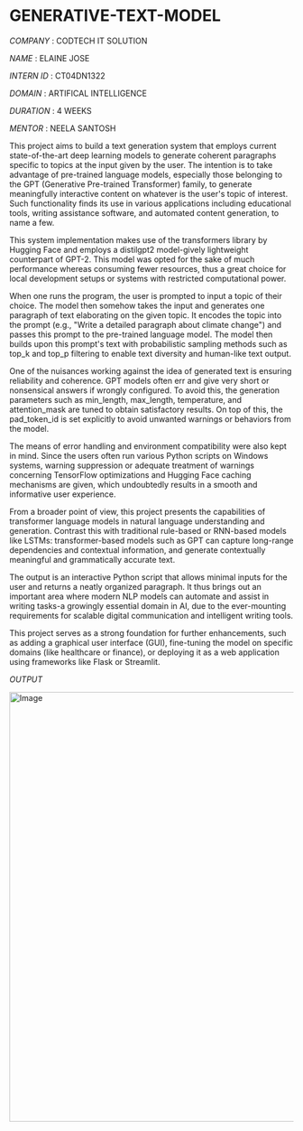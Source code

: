 # GENERATIVE-TEXT-MODEL

*COMPANY* : CODTECH IT SOLUTION

*NAME* : ELAINE JOSE

*INTERN ID* : CT04DN1322

*DOMAIN* : ARTIFICAL INTELLIGENCE

*DURATION* : 4 WEEKS

*MENTOR* : NEELA SANTOSH

This project aims to build a text generation system that employs current state-of-the-art deep learning models to generate coherent paragraphs specific to topics at the input given by the user. The intention is to take advantage of pre-trained language models, especially those belonging to the GPT (Generative Pre-trained Transformer) family, to generate meaningfully interactive content on whatever is the user's topic of interest. Such functionality finds its use in various applications including educational tools, writing assistance software, and automated content generation, to name a few.

This system implementation makes use of the transformers library by Hugging Face and employs a distilgpt2 model-gively lightweight counterpart of GPT-2. This model was opted for the sake of much performance whereas consuming fewer resources, thus a great choice for local development setups or systems with restricted computational power.

When one runs the program, the user is prompted to input a topic of their choice. The model then somehow takes the input and generates one paragraph of text elaborating on the given topic. It encodes the topic into the prompt (e.g., "Write a detailed paragraph about climate change") and passes this prompt to the pre-trained language model. The model then builds upon this prompt's text with probabilistic sampling methods such as top_k and top_p filtering to enable text diversity and human-like text output.

One of the nuisances working against the idea of generated text is ensuring reliability and coherence. GPT models often err and give very short or nonsensical answers if wrongly configured. To avoid this, the generation parameters such as min_length, max_length, temperature, and attention_mask are tuned to obtain satisfactory results. On top of this, the pad_token_id is set explicitly to avoid unwanted warnings or behaviors from the model.

The means of error handling and environment compatibility were also kept in mind. Since the users often run various Python scripts on Windows systems, warning suppression or adequate treatment of warnings concerning TensorFlow optimizations and Hugging Face caching mechanisms are given, which undoubtedly results in a smooth and informative user experience.

From a broader point of view, this project presents the capabilities of transformer language models in natural language understanding and generation. Contrast this with traditional rule-based or RNN-based models like LSTMs: transformer-based models such as GPT can capture long-range dependencies and contextual information, and generate contextually meaningful and grammatically accurate text.

The output is an interactive Python script that allows minimal inputs for the user and returns a neatly organized paragraph. It thus brings out an important area where modern NLP models can automate and assist in writing tasks-a growingly essential domain in AI, due to the ever-mounting requirements for scalable digital communication and intelligent writing tools.

This project serves as a strong foundation for further enhancements, such as adding a graphical user interface (GUI), fine-tuning the model on specific domains (like healthcare or finance), or deploying it as a web application using frameworks like Flask or Streamlit.

*OUTPUT*

<img width="761" alt="Image" src="https://github.com/user-attachments/assets/eff88c85-7155-41a2-86e2-c1af60cb4460" />


